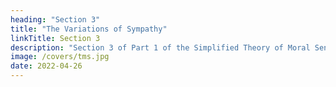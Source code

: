 ```yaml
---
heading: "Section 3"
title: "The Variations of Sympathy"
linkTitle: Section 3
description: "Section 3 of Part 1 of the Simplified Theory of Moral Sentiments by Adam Smith"
image: /covers/tms.jpg
date: 2022-04-26
---
```

